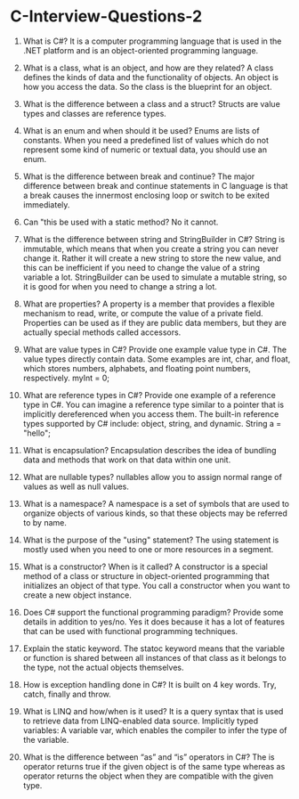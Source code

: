 # C-Interview-Questions-2
1. What is C#? It is a computer programming language that is used in the .NET platform and is an object-oriented programming language.

2. What is a class, what is an object, and how are they related? A class defines the kinds of data and the functionality of objects. An object is how you access the data. So the class is the blueprint for an object. 

3. What is the difference between a class and a struct? Structs are value types and classes are reference types.

4. What is an enum and when should it be used? Enums are lists of constants. When you need a predefined list of values which do not represent some kind of numeric or textual data, you should use an enum.

5. What is the difference between break and continue? The major difference between break and continue statements in C language is that a break causes the innermost enclosing loop or switch to be exited immediately.

6. Can "this be used with a static method? No it cannot.

7. What is the difference between string and StringBuilder in C#? String is immutable, which means that when you create a string you can never change it. Rather it will create a new string to store the new value, and this can be inefficient if you need to change the value of a string variable a lot. StringBuilder can be used to simulate a mutable string, so it is good for when you need to change a string a lot.

8. What are properties? A property is a member that provides a flexible mechanism to read, write, or compute the value of a private field. Properties can be used as if they are public data members, but they are actually special methods called accessors.

9. What are value types in C#? Provide one example value type in C#. The value types directly contain data. Some examples are int, char, and float, which stores numbers, alphabets, and floating point numbers, respectively. myInt = 0;

10. What are reference types in C#? Provide one example of a reference type in C#. You can imagine a reference type similar to a pointer that is implicitly dereferenced when you access them. The built-in reference types supported by C# include: object, string, and dynamic. String a = "hello";

11. What is encapsulation? Encapsulation describes the idea of bundling data and methods that work on that data within one unit.

12. What are nullable types? nullables allow you to assign normal range of values as well as null values.

13. What is a namespace? A namespace is a set of symbols that are used to organize objects of various kinds, so that these objects may be referred to by name.

14. What is the purpose of the "using" statement? The using statement is mostly used when you need to one or more resources in a segment.

15. What is a constructor?  When is it called? A constructor is a special method of a class or structure in object-oriented programming that initializes an object of that type. You call a constructor when you want to create a new object instance.

16. Does C# support the functional programming paradigm? Provide some details in addition to yes/no. Yes it does because it has a lot of features that can be used with functional programming techniques.

17. Explain the static keyword. The statoc keyword means that the variable or function is shared between all instances of that class as it belongs to the type, not the actual objects themselves.

18. How is exception handling done in C#? It is built on 4 key words. Try, catch, finally and throw.

19. What is LINQ and how/when is it used? It is a query syntax that is used to retrieve data from LINQ-enabled data source. Implicitly typed variables: A variable var, which enables the compiler to infer the type of the variable.

20. What is the difference between “as” and “is” operators in C#? The is operator returns true if the given object is of the same type whereas as operator returns the object when they are compatible with the given type.
